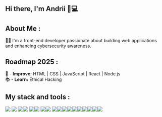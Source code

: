 ## Hi there, I'm Andrii 👋💻

## About Me :
👨‍💻 I'm a front-end developer passionate about building web applications and enhancing cybersecurity awareness.

## Roadmap 2025 :
📌 - **Improve:** HTML | CSS | JavaScript | React | Node.js  
📚 - **Learn:** Ethical Hacking 

## My stack and tools :
<img src="https://img.shields.io/badge/HTML5-orange?style=for-the-badge&logo=html5&logoColor=white"> <img src="https://img.shields.io/badge/CSS3-blue?style=for-the-badge&logo=css3&logoColor=white">
<img src="https://img.shields.io/badge/JavaScript-yellow?style=for-the-badge&logo=javascript&logoColor=black"><img src="https://img.shields.io/badge/TypeScript-blue?style=for-the-badge&logo=typescript&logoColor=white">
<img src="https://img.shields.io/badge/React-282c34?style=for-the-badge&logo=react&logoColor=61dafb"><img src="https://img.shields.io/badge/Node.js-43853D?style=for-the-badge&logo=node.js&logoColor=white">
<img src="https://img.shields.io/badge/MongoDB-4EA94B?style=for-the-badge&logo=mongodb&logoColor=white"><img src="https://img.shields.io/badge/GitHub-181717?style=for-the-badge&logo=github&logoColor=white">
<img src="https://img.shields.io/badge/Figma-282c34?style=for-the-badge&logo=figma&logoColor=white"><img src="https://img.shields.io/badge/ParrotOS_Linux-blue?style=for-the-badge&logo=kalilinux&logoColor=white"><img src="https://img.shields.io/badge/Metasploit-0096FF?style=for-the-badge&logo=metasploit&logoColor=white"><img src="https://img.shields.io/badge/Nmap-4682B4?style=for-the-badge&logo=nmap&logoColor=white"><img src="https://img.shields.io/badge/Wireshark-1679A7?style=for-the-badge&logo=wireshark&logoColor=white"><img src="https://img.shields.io/badge/Aircrack--ng-gray?style=for-the-badge&logo=wifi&logoColor=white"><img src="https://img.shields.io/badge/Tor-Violet?style=for-the-badge&logo=torbrowser&logoColor=white"><img src="https://img.shields.io/badge/SQLmap-FFD700?style=for-the-badge&logo=sqlite&logoColor=black"><img src="https://img.shields.io/badge/John_the_Ripper-darkred?style=for-the-badge&logo=linux&logoColor=white"><img src="https://img.shields.io/badge/Hydra-darkgreen?style=for-the-badge&logo=linux&logoColor=white">   
